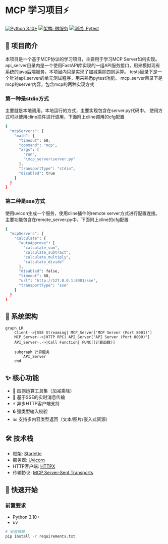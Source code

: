 # MCP 学习项目⚡

[![Python 3.10+](https://img.shields.io/badge/python-3.10+-blue.svg)](https://www.python.org/)
[![架构: 微服务](https://img.shields.io/badge/architecture-microservices-green.svg)]()
[![测试: Pytest](https://img.shields.io/badge/testing-pytest-00C4CC.svg)]()

## 🌟 项目简介
本项目是一个基于MCP协议的学习项目，主要用于学习MCP Server如何实现。
api_server目录内是一个使用FastAPI库实现的一组API服务接口，用来模拟现有系统的java后端服务，本项目内只是实现了加减乘除四则运算。
tests目录下是一个针对api_server的单元测试程序，用来熟悉pytest功能。
mcp_server目录下是mcp的server内容，包含mcp的两种实现方式
### 第一种是stdio方式
主要就是本地调用，本地运行的方式，主要实现包含在server.py代码中。
使用方式可以使用cline插件进行调用，下面附上cline调用的cfg配置
```bash
{
  "mcpServers": {
    "math": {
      "timeout": 60,
      "command": "mcp",
      "args": [
        "run",
        "\mcp_server\server.py"
      ],
      "transportType": "stdio",
      "disabled": true
    }
  }
}
```
### 第二种是sse方式
使用uvicon生成一个服务，使用cline插件的remote server方式进行配置连接。
主要功能包含在remote_server.py中，下面附上cline的cfg配置
```bash
{
  "mcpServers": {
    "calculate": {
      "autoApprove": [
        "calculate_sum",
        "calculate_subtract",
        "calculate_multiply",
        "calculate_divide"
      ],
      "disabled": false,
      "timeout": 60,
      "url": "http://127.0.0.1:8001/sse",
      "transportType": "sse"
    }
  }
}
```

## 🌟 系统架构
```mermaid
graph LR
    Client-->|SSE Streaming| MCP_Server["MCP Server (Port 8001)"]
    MCP_Server-->|HTTP RPC| API_Server["API Server (Port 8000)"]
    API_Server-.->|Call Function| FUNC[(计算函数)]
    
    subgraph 计算服务
        API_Server
    end
```

## ✨ 核心功能

- 🧮 四则运算工具集（加减乘除）
- 📡 基于SSE的实时消息传输
- ⚡ 异步HTTP客户端支持
- 🔒 强类型输入校验
- 📊 支持多内容类型返回（文本/图片/嵌入式资源）

## 🛠️ 技术栈

- 框架: [Starlette](https://www.starlette.io/)
- 服务器: [Uvicorn](https://www.uvicorn.org/)
- HTTP客户端: [HTTPX](https://www.python-httpx.org/)
- 传输协议: [MCP Server-Sent Transports](https://modelcontextprotocol.io/docs/concepts/transports)

## 🚀 快速开始

### 前置要求
- Python 3.10+
- uv

```bash
# 安装依赖
pip install -r requirements.txt
```